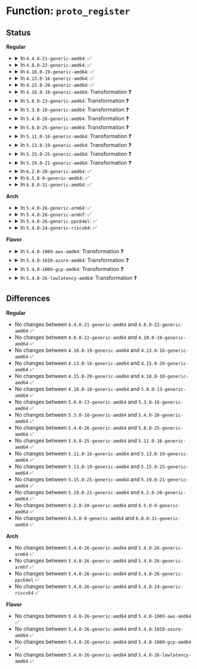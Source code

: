 # Function: <code>proto_register</code>

## Status
<b>Regular</b>
<ul>
<li>
<details>
<summary>In <code>4.4.0-21-generic-amd64</code>: ✅</summary>

```c
int proto_register(struct proto * prot, int alloc_slab)
```

```json
{
  "name": "proto_register",
  "collision_type": "Unique Global",
  "inline_type": "No",
  "funcs": [
    {
      "addr": 18446744071586191872,
      "name": "proto_register",
      "external": true,
      "loc": "net/core/sock.c:2837",
      "file": "net/core/sock.c",
      "inline": "seen, unknown",
      "caller_inline": [],
      "caller_func": [
        "net/ipv4/udplite.c:udplite4_register"
      ]
    }
  ],
  "symbols": [
    {
      "addr": 18446744071586191872,
      "name": "proto_register",
      "section": ".text",
      "bind": "STB_GLOBAL",
      "size": 525
    }
  ]
}
```
</details>
</li>
<li>
<details>
<summary>In <code>4.8.0-22-generic-amd64</code>: ✅</summary>

```c
int proto_register(struct proto * prot, int alloc_slab)
```

```json
{
  "name": "proto_register",
  "collision_type": "Unique Global",
  "inline_type": "No",
  "funcs": [
    {
      "addr": 18446744071586614432,
      "name": "proto_register",
      "external": true,
      "loc": "net/core/sock.c:2905",
      "file": "net/core/sock.c",
      "inline": "seen, unknown",
      "caller_inline": [],
      "caller_func": [
        "net/ipv4/udplite.c:udplite4_register"
      ]
    }
  ],
  "symbols": [
    {
      "addr": 18446744071586614432,
      "name": "proto_register",
      "section": ".text",
      "bind": "STB_GLOBAL",
      "size": 525
    }
  ]
}
```
</details>
</li>
<li>
<details>
<summary>In <code>4.10.0-19-generic-amd64</code>: ✅</summary>

```c
int proto_register(struct proto * prot, int alloc_slab)
```

```json
{
  "name": "proto_register",
  "collision_type": "Unique Global",
  "inline_type": "No",
  "funcs": [
    {
      "addr": 18446744071586798512,
      "name": "proto_register",
      "external": true,
      "loc": "net/core/sock.c:2927",
      "file": "net/core/sock.c",
      "inline": "seen, unknown",
      "caller_inline": [],
      "caller_func": [
        "net/ipv4/udplite.c:udplite4_register"
      ]
    }
  ],
  "symbols": [
    {
      "addr": 18446744071586798512,
      "name": "proto_register",
      "section": ".text",
      "bind": "STB_GLOBAL",
      "size": 525
    }
  ]
}
```
</details>
</li>
<li>
<details>
<summary>In <code>4.13.0-16-generic-amd64</code>: ✅</summary>

```c
int proto_register(struct proto * prot, int alloc_slab)
```

```json
{
  "name": "proto_register",
  "collision_type": "Unique Global",
  "inline_type": "No",
  "funcs": [
    {
      "addr": 18446744071586922000,
      "name": "proto_register",
      "external": true,
      "loc": "net/core/sock.c:3109",
      "file": "net/core/sock.c",
      "inline": "seen, unknown",
      "caller_inline": [],
      "caller_func": [
        "net/ipv4/udplite.c:udplite4_register"
      ]
    }
  ],
  "symbols": [
    {
      "addr": 18446744071586922000,
      "name": "proto_register",
      "section": ".text",
      "bind": "STB_GLOBAL",
      "size": 525
    }
  ]
}
```
</details>
</li>
<li>
<details>
<summary>In <code>4.15.0-20-generic-amd64</code>: ✅</summary>

```c
int proto_register(struct proto * prot, int alloc_slab)
```

```json
{
  "name": "proto_register",
  "collision_type": "Unique Global",
  "inline_type": "No",
  "funcs": [
    {
      "addr": 18446744071587414096,
      "name": "proto_register",
      "external": true,
      "loc": "net/core/sock.c:3148",
      "file": "net/core/sock.c",
      "inline": "seen, unknown",
      "caller_inline": [],
      "caller_func": [
        "net/ipv4/udplite.c:udplite4_register"
      ]
    }
  ],
  "symbols": [
    {
      "addr": 18446744071587414096,
      "name": "proto_register",
      "section": ".text",
      "bind": "STB_GLOBAL",
      "size": 520
    }
  ]
}
```
</details>
</li>
<li>
<details>
<summary>In <code>4.18.0-10-generic-amd64</code>: Transformation ❓</summary>

```c
int proto_register(struct proto * prot, int alloc_slab)
```

```json
{
  "name": "proto_register",
  "collision_type": "Unique Global",
  "inline_type": "No",
  "funcs": [
    {
      "addr": 0,
      "name": "proto_register",
      "external": true,
      "loc": "net/core/sock.c:3257",
      "file": "net/core/sock.c",
      "inline": "seen, unknown",
      "caller_inline": [],
      "caller_func": [
        "net/netlink/af_netlink.c:netlink_proto_init",
        "net/ipv4/udplite.c:udplite4_register",
        "net/ipv4/af_inet.c:inet_init",
        "net/ipv4/af_inet.c:inet_init",
        "net/ipv4/af_inet.c:inet_init",
        "net/ipv4/af_inet.c:inet_init",
        "net/unix/af_unix.c:af_unix_init",
        "net/ipv6/af_inet6.c:inet6_init",
        "net/ipv6/af_inet6.c:inet6_init",
        "net/ipv6/af_inet6.c:inet6_init",
        "net/ipv6/af_inet6.c:inet6_init",
        "net/ipv6/af_inet6.c:inet6_init",
        "net/packet/af_packet.c:packet_init",
        "net/xdp/xsk.c:xsk_init"
      ]
    }
  ],
  "symbols": [
    {
      "addr": 18446744071587731591,
      "name": "proto_register.cold.65",
      "section": ".text",
      "bind": "STB_LOCAL",
      "size": 62
    },
    {
      "addr": 18446744071587717568,
      "name": "proto_register",
      "section": ".text",
      "bind": "STB_GLOBAL",
      "size": 497
    }
  ]
}
```
</details>
</li>
<li>
<details>
<summary>In <code>5.0.0-13-generic-amd64</code>: Transformation ❓</summary>

```c
int proto_register(struct proto * prot, int alloc_slab)
```

```json
{
  "name": "proto_register",
  "collision_type": "Unique Global",
  "inline_type": "No",
  "funcs": [
    {
      "addr": 0,
      "name": "proto_register",
      "external": true,
      "loc": "net/core/sock.c:3208",
      "file": "net/core/sock.c",
      "inline": "seen, unknown",
      "caller_inline": [],
      "caller_func": [
        "net/netlink/af_netlink.c:netlink_proto_init",
        "net/ipv4/udplite.c:udplite4_register",
        "net/ipv4/af_inet.c:inet_init",
        "net/ipv4/af_inet.c:inet_init",
        "net/ipv4/af_inet.c:inet_init",
        "net/ipv4/af_inet.c:inet_init",
        "net/unix/af_unix.c:af_unix_init",
        "net/ipv6/af_inet6.c:inet6_init",
        "net/ipv6/af_inet6.c:inet6_init",
        "net/ipv6/af_inet6.c:inet6_init",
        "net/ipv6/af_inet6.c:inet6_init",
        "net/ipv6/af_inet6.c:inet6_init",
        "net/packet/af_packet.c:packet_init",
        "net/xdp/xsk.c:xsk_init"
      ]
    }
  ],
  "symbols": [
    {
      "addr": 18446744071587865815,
      "name": "proto_register.cold.64",
      "section": ".text",
      "bind": "STB_LOCAL",
      "size": 62
    },
    {
      "addr": 18446744071587850816,
      "name": "proto_register",
      "section": ".text",
      "bind": "STB_GLOBAL",
      "size": 497
    }
  ]
}
```
</details>
</li>
<li>
<details>
<summary>In <code>5.3.0-18-generic-amd64</code>: Transformation ❓</summary>

```c
int proto_register(struct proto * prot, int alloc_slab)
```

```json
{
  "name": "proto_register",
  "collision_type": "Unique Global",
  "inline_type": "No",
  "funcs": [
    {
      "addr": 0,
      "name": "proto_register",
      "external": true,
      "loc": "net/core/sock.c:3358",
      "file": "net/core/sock.c",
      "inline": "seen, unknown",
      "caller_inline": [],
      "caller_func": [
        "net/netlink/af_netlink.c:netlink_proto_init",
        "net/ipv4/udplite.c:udplite4_register",
        "net/ipv4/af_inet.c:inet_init",
        "net/ipv4/af_inet.c:inet_init",
        "net/ipv4/af_inet.c:inet_init",
        "net/ipv4/af_inet.c:inet_init",
        "net/unix/af_unix.c:af_unix_init",
        "net/ipv6/af_inet6.c:inet6_init",
        "net/ipv6/af_inet6.c:inet6_init",
        "net/ipv6/af_inet6.c:inet6_init",
        "net/ipv6/af_inet6.c:inet6_init",
        "net/ipv6/af_inet6.c:inet6_init",
        "net/packet/af_packet.c:packet_init",
        "net/xdp/xsk.c:xsk_init"
      ]
    }
  ],
  "symbols": [
    {
      "addr": 18446744071588170564,
      "name": "proto_register.cold",
      "section": ".text",
      "bind": "STB_LOCAL",
      "size": 129
    },
    {
      "addr": 18446744071588154576,
      "name": "proto_register",
      "section": ".text",
      "bind": "STB_GLOBAL",
      "size": 573
    }
  ]
}
```
</details>
</li>
<li>
<details>
<summary>In <code>5.4.0-26-generic-amd64</code>: Transformation ❓</summary>

```c
int proto_register(struct proto * prot, int alloc_slab)
```

```json
{
  "name": "proto_register",
  "collision_type": "Unique Global",
  "inline_type": "No",
  "funcs": [
    {
      "addr": 0,
      "name": "proto_register",
      "external": true,
      "loc": "net/core/sock.c:3373",
      "file": "net/core/sock.c",
      "inline": "seen, unknown",
      "caller_inline": [],
      "caller_func": [
        "net/netlink/af_netlink.c:netlink_proto_init",
        "net/ipv4/udplite.c:udplite4_register",
        "net/ipv4/af_inet.c:inet_init",
        "net/ipv4/af_inet.c:inet_init",
        "net/ipv4/af_inet.c:inet_init",
        "net/ipv4/af_inet.c:inet_init",
        "net/unix/af_unix.c:af_unix_init",
        "net/ipv6/af_inet6.c:inet6_init",
        "net/ipv6/af_inet6.c:inet6_init",
        "net/ipv6/af_inet6.c:inet6_init",
        "net/ipv6/af_inet6.c:inet6_init",
        "net/ipv6/af_inet6.c:inet6_init",
        "net/packet/af_packet.c:packet_init",
        "net/xdp/xsk.c:xsk_init"
      ]
    }
  ],
  "symbols": [
    {
      "addr": 18446744071588375815,
      "name": "proto_register.cold",
      "section": ".text",
      "bind": "STB_LOCAL",
      "size": 129
    },
    {
      "addr": 18446744071588359824,
      "name": "proto_register",
      "section": ".text",
      "bind": "STB_GLOBAL",
      "size": 573
    }
  ]
}
```
</details>
</li>
<li>
<details>
<summary>In <code>5.8.0-25-generic-amd64</code>: Transformation ❓</summary>

```c
int proto_register(struct proto * prot, int alloc_slab)
```

```json
{
  "name": "proto_register",
  "collision_type": "Unique Global",
  "inline_type": "No",
  "funcs": [
    {
      "addr": 0,
      "name": "proto_register",
      "external": true,
      "loc": "net/core/sock.c:3512",
      "file": "net/core/sock.c",
      "inline": "seen, unknown",
      "caller_inline": [],
      "caller_func": [
        "net/netlink/af_netlink.c:netlink_proto_init",
        "net/ipv4/udplite.c:udplite4_register",
        "net/ipv4/af_inet.c:inet_init",
        "net/ipv4/af_inet.c:inet_init",
        "net/ipv4/af_inet.c:inet_init",
        "net/ipv4/af_inet.c:inet_init",
        "net/unix/af_unix.c:af_unix_init",
        "net/ipv6/af_inet6.c:inet6_init",
        "net/ipv6/af_inet6.c:inet6_init",
        "net/ipv6/af_inet6.c:inet6_init",
        "net/ipv6/af_inet6.c:inet6_init",
        "net/ipv6/af_inet6.c:inet6_init",
        "net/packet/af_packet.c:packet_init",
        "net/xdp/xsk.c:xsk_init",
        "net/mptcp/protocol.c:mptcp_proto_v6_init",
        "net/mptcp/protocol.c:mptcp_proto_init"
      ]
    }
  ],
  "symbols": [
    {
      "addr": 18446744071589238396,
      "name": "proto_register.cold",
      "section": ".text",
      "bind": "STB_LOCAL",
      "size": 129
    },
    {
      "addr": 18446744071589222384,
      "name": "proto_register",
      "section": ".text",
      "bind": "STB_GLOBAL",
      "size": 602
    }
  ]
}
```
</details>
</li>
<li>
<details>
<summary>In <code>5.11.0-16-generic-amd64</code>: Transformation ❓</summary>

```c
int proto_register(struct proto * prot, int alloc_slab)
```

```json
{
  "name": "proto_register",
  "collision_type": "Unique Global",
  "inline_type": "No",
  "funcs": [
    {
      "addr": 0,
      "name": "proto_register",
      "external": true,
      "loc": "net/core/sock.c:3464",
      "file": "net/core/sock.c",
      "inline": "seen, unknown",
      "caller_inline": [],
      "caller_func": [
        "net/netlink/af_netlink.c:netlink_proto_init",
        "net/ipv4/udplite.c:udplite4_register",
        "net/ipv4/af_inet.c:inet_init",
        "net/ipv4/af_inet.c:inet_init",
        "net/ipv4/af_inet.c:inet_init",
        "net/ipv4/af_inet.c:inet_init",
        "net/unix/af_unix.c:af_unix_init",
        "net/ipv6/af_inet6.c:inet6_init",
        "net/ipv6/af_inet6.c:inet6_init",
        "net/ipv6/af_inet6.c:inet6_init",
        "net/ipv6/af_inet6.c:inet6_init",
        "net/ipv6/af_inet6.c:inet6_init",
        "net/packet/af_packet.c:packet_init",
        "net/xdp/xsk.c:xsk_init",
        "net/mptcp/protocol.c:mptcp_proto_v6_init",
        "net/mptcp/protocol.c:mptcp_proto_init"
      ]
    }
  ],
  "symbols": [
    {
      "addr": 18446744071591625668,
      "name": "proto_register.cold",
      "section": ".text",
      "bind": "STB_LOCAL",
      "size": 129
    },
    {
      "addr": 18446744071589220464,
      "name": "proto_register",
      "section": ".text",
      "bind": "STB_GLOBAL",
      "size": 602
    }
  ]
}
```
</details>
</li>
<li>
<details>
<summary>In <code>5.13.0-19-generic-amd64</code>: Transformation ❓</summary>

```c
int proto_register(struct proto * prot, int alloc_slab)
```

```json
{
  "name": "proto_register",
  "collision_type": "Unique Global",
  "inline_type": "No",
  "funcs": [
    {
      "addr": 0,
      "name": "proto_register",
      "external": true,
      "loc": "net/core/sock.c:3513",
      "file": "net/core/sock.c",
      "inline": "seen, unknown",
      "caller_inline": [],
      "caller_func": [
        "net/netlink/af_netlink.c:netlink_proto_init",
        "net/ipv4/udplite.c:udplite4_register",
        "net/ipv4/af_inet.c:inet_init",
        "net/ipv4/af_inet.c:inet_init",
        "net/ipv4/af_inet.c:inet_init",
        "net/ipv4/af_inet.c:inet_init",
        "net/unix/af_unix.c:af_unix_init",
        "net/ipv6/af_inet6.c:inet6_init",
        "net/ipv6/af_inet6.c:inet6_init",
        "net/ipv6/af_inet6.c:inet6_init",
        "net/ipv6/af_inet6.c:inet6_init",
        "net/ipv6/af_inet6.c:inet6_init",
        "net/packet/af_packet.c:packet_init",
        "net/xdp/xsk.c:xsk_init",
        "net/mptcp/protocol.c:mptcp_proto_v6_init",
        "net/mptcp/protocol.c:mptcp_proto_init"
      ]
    }
  ],
  "symbols": [
    {
      "addr": 18446744071591569058,
      "name": "proto_register.cold",
      "section": ".text",
      "bind": "STB_LOCAL",
      "size": 123
    },
    {
      "addr": 18446744071589112672,
      "name": "proto_register",
      "section": ".text",
      "bind": "STB_GLOBAL",
      "size": 566
    }
  ]
}
```
</details>
</li>
<li>
<details>
<summary>In <code>5.15.0-25-generic-amd64</code>: Transformation ❓</summary>

```c
int proto_register(struct proto * prot, int alloc_slab)
```

```json
{
  "name": "proto_register",
  "collision_type": "Unique Global",
  "inline_type": "No",
  "funcs": [
    {
      "addr": 0,
      "name": "proto_register",
      "external": true,
      "loc": "net/core/sock.c:3639",
      "file": "net/core/sock.c",
      "inline": "seen, unknown",
      "caller_inline": [],
      "caller_func": [
        "net/netlink/af_netlink.c:netlink_proto_init",
        "net/ipv4/udplite.c:udplite4_register",
        "net/ipv4/af_inet.c:inet_init",
        "net/ipv4/af_inet.c:inet_init",
        "net/ipv4/af_inet.c:inet_init",
        "net/ipv4/af_inet.c:inet_init",
        "net/unix/af_unix.c:af_unix_init",
        "net/unix/af_unix.c:af_unix_init",
        "net/ipv6/af_inet6.c:inet6_init",
        "net/ipv6/af_inet6.c:inet6_init",
        "net/ipv6/af_inet6.c:inet6_init",
        "net/ipv6/af_inet6.c:inet6_init",
        "net/ipv6/af_inet6.c:inet6_init",
        "net/packet/af_packet.c:packet_init",
        "net/xdp/xsk.c:xsk_init",
        "net/mptcp/protocol.c:mptcp_proto_v6_init",
        "net/mptcp/protocol.c:mptcp_proto_init"
      ]
    }
  ],
  "symbols": [
    {
      "addr": 18446744071592692435,
      "name": "proto_register.cold",
      "section": ".text",
      "bind": "STB_LOCAL",
      "size": 123
    },
    {
      "addr": 18446744071589831056,
      "name": "proto_register",
      "section": ".text",
      "bind": "STB_GLOBAL",
      "size": 566
    }
  ]
}
```
</details>
</li>
<li>
<details>
<summary>In <code>5.19.0-21-generic-amd64</code>: Transformation ❓</summary>

```c
int proto_register(struct proto * prot, int alloc_slab)
```

```json
{
  "name": "proto_register",
  "collision_type": "Unique Global",
  "inline_type": "No",
  "funcs": [
    {
      "addr": 0,
      "name": "proto_register",
      "external": true,
      "loc": "net/core/sock.c:3795",
      "file": "net/core/sock.c",
      "inline": "seen, unknown",
      "caller_inline": [],
      "caller_func": [
        "net/netlink/af_netlink.c:netlink_proto_init",
        "net/ipv4/udplite.c:udplite4_register",
        "net/ipv4/af_inet.c:inet_init",
        "net/ipv4/af_inet.c:inet_init",
        "net/ipv4/af_inet.c:inet_init",
        "net/ipv4/af_inet.c:inet_init",
        "net/unix/af_unix.c:af_unix_init",
        "net/unix/af_unix.c:af_unix_init",
        "net/ipv6/af_inet6.c:inet6_init",
        "net/ipv6/af_inet6.c:inet6_init",
        "net/ipv6/af_inet6.c:inet6_init",
        "net/ipv6/af_inet6.c:inet6_init",
        "net/ipv6/af_inet6.c:inet6_init",
        "net/packet/af_packet.c:packet_init",
        "net/xdp/xsk.c:xsk_init",
        "net/mptcp/protocol.c:mptcp_proto_v6_init",
        "net/mptcp/protocol.c:mptcp_proto_init",
        "net/mctp/af_mctp.c:mctp_init"
      ]
    }
  ],
  "symbols": [
    {
      "addr": 18446744071594577848,
      "name": "proto_register.cold",
      "section": ".text",
      "bind": "STB_LOCAL",
      "size": 141
    },
    {
      "addr": 18446744071591350080,
      "name": "proto_register",
      "section": ".text",
      "bind": "STB_GLOBAL",
      "size": 627
    }
  ]
}
```
</details>
</li>
<li>
<details>
<summary>In <code>6.2.0-20-generic-amd64</code>: ✅</summary>

```c
int proto_register(struct proto * prot, int alloc_slab)
```

```json
{
  "name": "proto_register",
  "collision_type": "Unique Global",
  "inline_type": "No",
  "funcs": [
    {
      "addr": 18446744071593105008,
      "name": "proto_register",
      "external": true,
      "loc": "net/core/sock.c:3886",
      "file": "net/core/sock.c",
      "inline": "seen, unknown",
      "caller_inline": [],
      "caller_func": [
        "net/netlink/af_netlink.c:netlink_proto_init",
        "net/ipv4/udplite.c:udplite4_register",
        "net/ipv4/af_inet.c:inet_init",
        "net/ipv4/af_inet.c:inet_init",
        "net/ipv4/af_inet.c:inet_init",
        "net/ipv4/af_inet.c:inet_init",
        "net/unix/af_unix.c:af_unix_init",
        "net/unix/af_unix.c:af_unix_init",
        "net/ipv6/af_inet6.c:inet6_init",
        "net/ipv6/af_inet6.c:inet6_init",
        "net/ipv6/af_inet6.c:inet6_init",
        "net/ipv6/af_inet6.c:inet6_init",
        "net/ipv6/af_inet6.c:inet6_init",
        "net/packet/af_packet.c:packet_init",
        "net/xdp/xsk.c:xsk_init",
        "net/mptcp/protocol.c:mptcp_proto_v6_init",
        "net/mptcp/protocol.c:mptcp_proto_init",
        "net/mctp/af_mctp.c:mctp_init"
      ]
    }
  ],
  "symbols": [
    {
      "addr": 18446744071593105008,
      "name": "proto_register",
      "section": ".text",
      "bind": "STB_GLOBAL",
      "size": 787
    }
  ]
}
```
</details>
</li>
<li>
<details>
<summary>In <code>6.5.0-9-generic-amd64</code>: ✅</summary>

```c
int proto_register(struct proto * prot, int alloc_slab)
```

```json
{
  "name": "proto_register",
  "collision_type": "Unique Global",
  "inline_type": "No",
  "funcs": [
    {
      "addr": 18446744071593556368,
      "name": "proto_register",
      "external": true,
      "loc": "net/core/sock.c:3917",
      "file": "net/core/sock.c",
      "inline": "seen, unknown",
      "caller_inline": [],
      "caller_func": [
        "net/netlink/af_netlink.c:netlink_proto_init",
        "net/ipv4/udplite.c:udplite4_register",
        "net/ipv4/af_inet.c:inet_init",
        "net/ipv4/af_inet.c:inet_init",
        "net/ipv4/af_inet.c:inet_init",
        "net/ipv4/af_inet.c:inet_init",
        "net/unix/af_unix.c:af_unix_init",
        "net/unix/af_unix.c:af_unix_init",
        "net/ipv6/af_inet6.c:inet6_init",
        "net/ipv6/af_inet6.c:inet6_init",
        "net/ipv6/af_inet6.c:inet6_init",
        "net/ipv6/af_inet6.c:inet6_init",
        "net/ipv6/af_inet6.c:inet6_init",
        "net/packet/af_packet.c:packet_init",
        "net/xdp/xsk.c:xsk_init",
        "net/mptcp/protocol.c:mptcp_proto_v6_init",
        "net/mptcp/protocol.c:mptcp_proto_init",
        "net/mctp/af_mctp.c:mctp_init"
      ]
    }
  ],
  "symbols": [
    {
      "addr": 18446744071593556368,
      "name": "proto_register",
      "section": ".text",
      "bind": "STB_GLOBAL",
      "size": 793
    }
  ]
}
```
</details>
</li>
<li>
<details>
<summary>In <code>6.8.0-31-generic-amd64</code>: ✅</summary>

```c
int proto_register(struct proto * prot, int alloc_slab)
```

```json
{
  "name": "proto_register",
  "collision_type": "Unique Global",
  "inline_type": "No",
  "funcs": [
    {
      "addr": 18446744071594329040,
      "name": "proto_register",
      "external": true,
      "loc": "net/core/sock.c:3925",
      "file": "net/core/sock.c",
      "inline": "seen, unknown",
      "caller_inline": [],
      "caller_func": [
        "net/netlink/af_netlink.c:netlink_proto_init",
        "net/ipv4/udplite.c:udplite4_register",
        "net/ipv4/af_inet.c:inet_init",
        "net/ipv4/af_inet.c:inet_init",
        "net/ipv4/af_inet.c:inet_init",
        "net/ipv4/af_inet.c:inet_init",
        "net/unix/af_unix.c:af_unix_init",
        "net/unix/af_unix.c:af_unix_init",
        "net/ipv6/af_inet6.c:inet6_init",
        "net/ipv6/af_inet6.c:inet6_init",
        "net/ipv6/af_inet6.c:inet6_init",
        "net/ipv6/af_inet6.c:inet6_init",
        "net/ipv6/af_inet6.c:inet6_init",
        "net/packet/af_packet.c:packet_init",
        "net/xdp/xsk.c:xsk_init",
        "net/mptcp/protocol.c:mptcp_proto_v6_init",
        "net/mptcp/protocol.c:mptcp_proto_init",
        "net/mctp/af_mctp.c:mctp_init"
      ]
    }
  ],
  "symbols": [
    {
      "addr": 18446744071594329040,
      "name": "proto_register",
      "section": ".text",
      "bind": "STB_GLOBAL",
      "size": 793
    }
  ]
}
```
</details>
</li>
</ul>
<b>Arch</b>
<ul>
<li>
<details>
<summary>In <code>5.4.0-26-generic-arm64</code>: ✅</summary>

```c
int proto_register(struct proto * prot, int alloc_slab)
```

```json
{
  "name": "proto_register",
  "collision_type": "Unique Global",
  "inline_type": "No",
  "funcs": [
    {
      "addr": 18446603336501871584,
      "name": "proto_register",
      "external": true,
      "loc": "net/core/sock.c:3373",
      "file": "net/core/sock.c",
      "inline": "seen, unknown",
      "caller_inline": [],
      "caller_func": [
        "net/netlink/af_netlink.c:netlink_proto_init",
        "net/ipv4/udplite.c:udplite4_register",
        "net/ipv4/af_inet.c:inet_init",
        "net/ipv4/af_inet.c:inet_init",
        "net/ipv4/af_inet.c:inet_init",
        "net/ipv4/af_inet.c:inet_init",
        "net/unix/af_unix.c:af_unix_init",
        "net/ipv6/af_inet6.c:inet6_init",
        "net/ipv6/af_inet6.c:inet6_init",
        "net/ipv6/af_inet6.c:inet6_init",
        "net/ipv6/af_inet6.c:inet6_init",
        "net/ipv6/af_inet6.c:inet6_init",
        "net/packet/af_packet.c:packet_init",
        "net/xdp/xsk.c:xsk_init"
      ]
    }
  ],
  "symbols": [
    {
      "addr": 18446603336501871584,
      "name": "proto_register",
      "section": ".text",
      "bind": "STB_GLOBAL",
      "size": 648
    }
  ]
}
```
</details>
</li>
<li>
<details>
<summary>In <code>5.4.0-26-generic-armhf</code>: ✅</summary>

```c
int proto_register(struct proto * prot, int alloc_slab)
```

```json
{
  "name": "proto_register",
  "collision_type": "Unique Global",
  "inline_type": "No",
  "funcs": [
    {
      "addr": 3234631956,
      "name": "proto_register",
      "external": true,
      "loc": "net/core/sock.c:3373",
      "file": "net/core/sock.c",
      "inline": "seen, unknown",
      "caller_inline": [],
      "caller_func": [
        "net/netlink/af_netlink.c:netlink_proto_init",
        "net/ipv4/udplite.c:udplite4_register",
        "net/ipv4/af_inet.c:inet_init",
        "net/ipv4/af_inet.c:inet_init",
        "net/ipv4/af_inet.c:inet_init",
        "net/ipv4/af_inet.c:inet_init",
        "net/unix/af_unix.c:af_unix_init",
        "net/ipv6/af_inet6.c:inet6_init",
        "net/ipv6/af_inet6.c:inet6_init",
        "net/ipv6/af_inet6.c:inet6_init",
        "net/ipv6/af_inet6.c:inet6_init",
        "net/ipv6/af_inet6.c:inet6_init",
        "net/packet/af_packet.c:packet_init",
        "net/xdp/xsk.c:xsk_init"
      ]
    }
  ],
  "symbols": [
    {
      "addr": 3234631956,
      "name": "proto_register",
      "section": ".text",
      "bind": "STB_GLOBAL",
      "size": 624
    }
  ]
}
```
</details>
</li>
<li>
<details>
<summary>In <code>5.4.0-26-generic-ppc64el</code>: ✅</summary>

```c
int proto_register(struct proto * prot, int alloc_slab)
```

```json
{
  "name": "proto_register",
  "collision_type": "Unique Global",
  "inline_type": "No",
  "funcs": [
    {
      "addr": 13835058055295273824,
      "name": "proto_register",
      "external": true,
      "loc": "net/core/sock.c:3373",
      "file": "net/core/sock.c",
      "inline": "seen, unknown",
      "caller_inline": [],
      "caller_func": [
        "net/netlink/af_netlink.c:netlink_proto_init",
        "net/ipv4/udplite.c:udplite4_register",
        "net/ipv4/af_inet.c:inet_init",
        "net/ipv4/af_inet.c:inet_init",
        "net/ipv4/af_inet.c:inet_init",
        "net/ipv4/af_inet.c:inet_init",
        "net/unix/af_unix.c:af_unix_init",
        "net/ipv6/af_inet6.c:inet6_init",
        "net/ipv6/af_inet6.c:inet6_init",
        "net/ipv6/af_inet6.c:inet6_init",
        "net/ipv6/af_inet6.c:inet6_init",
        "net/ipv6/af_inet6.c:inet6_init",
        "net/packet/af_packet.c:packet_init",
        "net/xdp/xsk.c:xsk_init"
      ]
    }
  ],
  "symbols": [
    {
      "addr": 13835058055295273824,
      "name": "proto_register",
      "section": ".text",
      "bind": "STB_GLOBAL",
      "size": 872
    }
  ]
}
```
</details>
</li>
<li>
<details>
<summary>In <code>5.4.0-24-generic-riscv64</code>: ✅</summary>

```c
int proto_register(struct proto * prot, int alloc_slab)
```

```json
{
  "name": "proto_register",
  "collision_type": "Unique Global",
  "inline_type": "No",
  "funcs": [
    {
      "addr": 18446743936278191874,
      "name": "proto_register",
      "external": true,
      "loc": "net/core/sock.c:3373",
      "file": "net/core/sock.c",
      "inline": "seen, unknown",
      "caller_inline": [],
      "caller_func": [
        "net/netlink/af_netlink.c:netlink_proto_init",
        "net/ipv4/udplite.c:udplite4_register",
        "net/ipv4/af_inet.c:inet_init",
        "net/ipv4/af_inet.c:inet_init",
        "net/ipv4/af_inet.c:inet_init",
        "net/ipv4/af_inet.c:inet_init",
        "net/unix/af_unix.c:af_unix_init",
        "net/ipv6/af_inet6.c:inet6_init",
        "net/ipv6/af_inet6.c:inet6_init",
        "net/ipv6/af_inet6.c:inet6_init",
        "net/ipv6/af_inet6.c:inet6_init",
        "net/ipv6/af_inet6.c:inet6_init",
        "net/packet/af_packet.c:packet_init",
        "net/xdp/xsk.c:xsk_init"
      ]
    }
  ],
  "symbols": [
    {
      "addr": 18446743936278191874,
      "name": "proto_register",
      "section": ".text",
      "bind": "STB_GLOBAL",
      "size": 680
    }
  ]
}
```
</details>
</li>
</ul>
<b>Flavor</b>
<ul>
<li>
<details>
<summary>In <code>5.4.0-1009-aws-amd64</code>: Transformation ❓</summary>

```c
int proto_register(struct proto * prot, int alloc_slab)
```

```json
{
  "name": "proto_register",
  "collision_type": "Unique Global",
  "inline_type": "No",
  "funcs": [
    {
      "addr": 0,
      "name": "proto_register",
      "external": true,
      "loc": "net/core/sock.c:3373",
      "file": "net/core/sock.c",
      "inline": "seen, unknown",
      "caller_inline": [],
      "caller_func": [
        "net/netlink/af_netlink.c:netlink_proto_init",
        "net/ipv4/udplite.c:udplite4_register",
        "net/ipv4/af_inet.c:inet_init",
        "net/ipv4/af_inet.c:inet_init",
        "net/ipv4/af_inet.c:inet_init",
        "net/ipv4/af_inet.c:inet_init",
        "net/unix/af_unix.c:af_unix_init",
        "net/ipv6/af_inet6.c:inet6_init",
        "net/ipv6/af_inet6.c:inet6_init",
        "net/ipv6/af_inet6.c:inet6_init",
        "net/ipv6/af_inet6.c:inet6_init",
        "net/ipv6/af_inet6.c:inet6_init",
        "net/packet/af_packet.c:packet_init",
        "net/xdp/xsk.c:xsk_init"
      ]
    }
  ],
  "symbols": [
    {
      "addr": 18446744071587982599,
      "name": "proto_register.cold",
      "section": ".text",
      "bind": "STB_LOCAL",
      "size": 129
    },
    {
      "addr": 18446744071587966608,
      "name": "proto_register",
      "section": ".text",
      "bind": "STB_GLOBAL",
      "size": 573
    }
  ]
}
```
</details>
</li>
<li>
<details>
<summary>In <code>5.4.0-1010-azure-amd64</code>: Transformation ❓</summary>

```c
int proto_register(struct proto * prot, int alloc_slab)
```

```json
{
  "name": "proto_register",
  "collision_type": "Unique Global",
  "inline_type": "No",
  "funcs": [
    {
      "addr": 0,
      "name": "proto_register",
      "external": true,
      "loc": "net/core/sock.c:3373",
      "file": "net/core/sock.c",
      "inline": "seen, unknown",
      "caller_inline": [],
      "caller_func": [
        "net/netlink/af_netlink.c:netlink_proto_init",
        "net/ipv4/udplite.c:udplite4_register",
        "net/ipv4/af_inet.c:inet_init",
        "net/ipv4/af_inet.c:inet_init",
        "net/ipv4/af_inet.c:inet_init",
        "net/ipv4/af_inet.c:inet_init",
        "net/unix/af_unix.c:af_unix_init",
        "net/ipv6/af_inet6.c:inet6_init",
        "net/ipv6/af_inet6.c:inet6_init",
        "net/ipv6/af_inet6.c:inet6_init",
        "net/ipv6/af_inet6.c:inet6_init",
        "net/ipv6/af_inet6.c:inet6_init",
        "net/packet/af_packet.c:packet_init",
        "net/xdp/xsk.c:xsk_init"
      ]
    }
  ],
  "symbols": [
    {
      "addr": 18446744071587695703,
      "name": "proto_register.cold",
      "section": ".text",
      "bind": "STB_LOCAL",
      "size": 129
    },
    {
      "addr": 18446744071587679712,
      "name": "proto_register",
      "section": ".text",
      "bind": "STB_GLOBAL",
      "size": 573
    }
  ]
}
```
</details>
</li>
<li>
<details>
<summary>In <code>5.4.0-1009-gcp-amd64</code>: Transformation ❓</summary>

```c
int proto_register(struct proto * prot, int alloc_slab)
```

```json
{
  "name": "proto_register",
  "collision_type": "Unique Global",
  "inline_type": "No",
  "funcs": [
    {
      "addr": 0,
      "name": "proto_register",
      "external": true,
      "loc": "net/core/sock.c:3373",
      "file": "net/core/sock.c",
      "inline": "seen, unknown",
      "caller_inline": [],
      "caller_func": [
        "net/netlink/af_netlink.c:netlink_proto_init",
        "net/ipv4/udplite.c:udplite4_register",
        "net/ipv4/af_inet.c:inet_init",
        "net/ipv4/af_inet.c:inet_init",
        "net/ipv4/af_inet.c:inet_init",
        "net/ipv4/af_inet.c:inet_init",
        "net/unix/af_unix.c:af_unix_init",
        "net/ipv6/af_inet6.c:inet6_init",
        "net/ipv6/af_inet6.c:inet6_init",
        "net/ipv6/af_inet6.c:inet6_init",
        "net/ipv6/af_inet6.c:inet6_init",
        "net/ipv6/af_inet6.c:inet6_init",
        "net/packet/af_packet.c:packet_init",
        "net/xdp/xsk.c:xsk_init"
      ]
    }
  ],
  "symbols": [
    {
      "addr": 18446744071588314375,
      "name": "proto_register.cold",
      "section": ".text",
      "bind": "STB_LOCAL",
      "size": 129
    },
    {
      "addr": 18446744071588298384,
      "name": "proto_register",
      "section": ".text",
      "bind": "STB_GLOBAL",
      "size": 573
    }
  ]
}
```
</details>
</li>
<li>
<details>
<summary>In <code>5.4.0-26-lowlatency-amd64</code>: Transformation ❓</summary>

```c
int proto_register(struct proto * prot, int alloc_slab)
```

```json
{
  "name": "proto_register",
  "collision_type": "Unique Global",
  "inline_type": "No",
  "funcs": [
    {
      "addr": 0,
      "name": "proto_register",
      "external": true,
      "loc": "net/core/sock.c:3373",
      "file": "net/core/sock.c",
      "inline": "seen, unknown",
      "caller_inline": [],
      "caller_func": [
        "net/netlink/af_netlink.c:netlink_proto_init",
        "net/ipv4/udplite.c:udplite4_register",
        "net/ipv4/af_inet.c:inet_init",
        "net/ipv4/af_inet.c:inet_init",
        "net/ipv4/af_inet.c:inet_init",
        "net/ipv4/af_inet.c:inet_init",
        "net/unix/af_unix.c:af_unix_init",
        "net/ipv6/af_inet6.c:inet6_init",
        "net/ipv6/af_inet6.c:inet6_init",
        "net/ipv6/af_inet6.c:inet6_init",
        "net/ipv6/af_inet6.c:inet6_init",
        "net/ipv6/af_inet6.c:inet6_init",
        "net/packet/af_packet.c:packet_init",
        "net/xdp/xsk.c:xsk_init"
      ]
    }
  ],
  "symbols": [
    {
      "addr": 18446744071588449592,
      "name": "proto_register.cold",
      "section": ".text",
      "bind": "STB_LOCAL",
      "size": 129
    },
    {
      "addr": 18446744071588433680,
      "name": "proto_register",
      "section": ".text",
      "bind": "STB_GLOBAL",
      "size": 573
    }
  ]
}
```
</details>
</li>
</ul>

## Differences
<b>Regular</b>
<ul>
<li>
No changes between <code>4.4.0-21-generic-amd64</code> and <code>4.8.0-22-generic-amd64</code> ✅
</li>
<li>
No changes between <code>4.8.0-22-generic-amd64</code> and <code>4.10.0-19-generic-amd64</code> ✅
</li>
<li>
No changes between <code>4.10.0-19-generic-amd64</code> and <code>4.13.0-16-generic-amd64</code> ✅
</li>
<li>
No changes between <code>4.13.0-16-generic-amd64</code> and <code>4.15.0-20-generic-amd64</code> ✅
</li>
<li>
No changes between <code>4.15.0-20-generic-amd64</code> and <code>4.18.0-10-generic-amd64</code> ✅
</li>
<li>
No changes between <code>4.18.0-10-generic-amd64</code> and <code>5.0.0-13-generic-amd64</code> ✅
</li>
<li>
No changes between <code>5.0.0-13-generic-amd64</code> and <code>5.3.0-18-generic-amd64</code> ✅
</li>
<li>
No changes between <code>5.3.0-18-generic-amd64</code> and <code>5.4.0-26-generic-amd64</code> ✅
</li>
<li>
No changes between <code>5.4.0-26-generic-amd64</code> and <code>5.8.0-25-generic-amd64</code> ✅
</li>
<li>
No changes between <code>5.8.0-25-generic-amd64</code> and <code>5.11.0-16-generic-amd64</code> ✅
</li>
<li>
No changes between <code>5.11.0-16-generic-amd64</code> and <code>5.13.0-19-generic-amd64</code> ✅
</li>
<li>
No changes between <code>5.13.0-19-generic-amd64</code> and <code>5.15.0-25-generic-amd64</code> ✅
</li>
<li>
No changes between <code>5.15.0-25-generic-amd64</code> and <code>5.19.0-21-generic-amd64</code> ✅
</li>
<li>
No changes between <code>5.19.0-21-generic-amd64</code> and <code>6.2.0-20-generic-amd64</code> ✅
</li>
<li>
No changes between <code>6.2.0-20-generic-amd64</code> and <code>6.5.0-9-generic-amd64</code> ✅
</li>
<li>
No changes between <code>6.5.0-9-generic-amd64</code> and <code>6.8.0-31-generic-amd64</code> ✅
</li>
</ul>
<b>Arch</b>
<ul>
<li>
No changes between <code>5.4.0-26-generic-amd64</code> and <code>5.4.0-26-generic-arm64</code> ✅
</li>
<li>
No changes between <code>5.4.0-26-generic-amd64</code> and <code>5.4.0-26-generic-armhf</code> ✅
</li>
<li>
No changes between <code>5.4.0-26-generic-amd64</code> and <code>5.4.0-26-generic-ppc64el</code> ✅
</li>
<li>
No changes between <code>5.4.0-26-generic-amd64</code> and <code>5.4.0-24-generic-riscv64</code> ✅
</li>
</ul>
<b>Flavor</b>
<ul>
<li>
No changes between <code>5.4.0-26-generic-amd64</code> and <code>5.4.0-1009-aws-amd64</code> ✅
</li>
<li>
No changes between <code>5.4.0-26-generic-amd64</code> and <code>5.4.0-1010-azure-amd64</code> ✅
</li>
<li>
No changes between <code>5.4.0-26-generic-amd64</code> and <code>5.4.0-1009-gcp-amd64</code> ✅
</li>
<li>
No changes between <code>5.4.0-26-generic-amd64</code> and <code>5.4.0-26-lowlatency-amd64</code> ✅
</li>
</ul>
